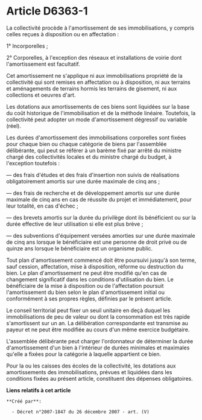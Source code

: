# Article D6363-1

La collectivité procède à l'amortissement de ses immobilisations, y compris celles reçues à disposition ou en affectation :

1° Incorporelles ;

2° Corporelles, à l'exception des réseaux et installations de voirie dont l'amortissement est facultatif.

Cet amortissement ne s'applique ni aux immobilisations propriété de la collectivité qui sont remises en affectation ou à
disposition, ni aux terrains et aménagements de terrains hormis les terrains de gisement, ni aux collections et oeuvres
d'art.

Les dotations aux amortissements de ces biens sont liquidées sur la base du coût historique de l'immobilisation et de la
méthode linéaire. Toutefois, la collectivité peut adopter un mode d'amortissement dégressif ou variable (réel).

Les durées d'amortissement des immobilisations corporelles sont fixées pour chaque bien ou chaque catégorie de biens par
l'assemblée délibérante, qui peut se référer à un barème fixé par arrêté du ministre chargé des collectivités locales et du
ministre chargé du budget, à l'exception toutefois :

― des frais d'études et des frais d'insertion non suivis de réalisations obligatoirement amortis sur une durée maximale de
cinq ans ;

― des frais de recherche et de développement amortis sur une durée maximale de cinq ans en cas de réussite du projet et
immédiatement, pour leur totalité, en cas d'échec ;

― des brevets amortis sur la durée du privilège dont ils bénéficient ou sur la durée effective de leur utilisation si elle
est plus brève ;

― des subventions d'équipement versées amorties sur une durée maximale de cinq ans lorsque le bénéficiaire est une personne
de droit privé ou de quinze ans lorsque le bénéficiaire est un organisme public.

Tout plan d'amortissement commencé doit être poursuivi jusqu'à son terme, sauf cession, affectation, mise à disposition,
réforme ou destruction du bien. Le plan d'amortissement ne peut être modifié qu'en cas de changement significatif dans les
conditions d'utilisation du bien. Le bénéficiaire de la mise à disposition ou de l'affectation poursuit l'amortissement du
bien selon le plan d'amortissement initial ou conformément à ses propres règles, définies par le présent article.

Le conseil territorial peut fixer un seuil unitaire en deçà duquel les immobilisations de peu de valeur ou dont la
consommation est très rapide s'amortissent sur un an. La délibération correspondante est transmise au payeur et ne peut être
modifiée au cours d'un même exercice budgétaire.

L'assemblée délibérante peut charger l'ordonnateur de déterminer la durée d'amortissement d'un bien à l'intérieur de durées
minimales et maximales qu'elle a fixées pour la catégorie à laquelle appartient ce bien.

Pour la ou les caisses des écoles de la collectivité, les dotations aux amortissements des immobilisations, prévues et
liquidées dans les conditions fixées au présent article, constituent des dépenses obligatoires.

**Liens relatifs à cet article**

	**Créé par**:

	  - Décret n°2007-1847 du 26 décembre 2007 - art. (V)
